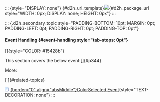 ::: {style="DISPLAY: none"}
[](ms-xhelp:///?Id=d2h_url_template){#d2h_url_template}![](!package_url!){#d2h_package_url style="WIDTH: 0px; DISPLAY: none; HEIGHT: 0px"}
:::

::: {.d2h_secondary_topic style="PADDING-BOTTOM: 10pt; MARGIN: 0pt; PADDING-LEFT: 0pt; PADDING-RIGHT: 0pt; PADDING-TOP: 0pt"}
#### Event Handling {#event-handling style="tab-stops: 0pt"}

[]{style="COLOR: #15428b"} 

This section covers the below event:[]{#p344}

More:

[ ]{#related-topics}

[![](button.gif){border="0" align="absMiddle"}ColorSelected Event](ms-xhelp:///?Id=d609ce53-9bd2-43dc-bb79-8b3104a10682){style="TEXT-DECORATION: none"}
:::

